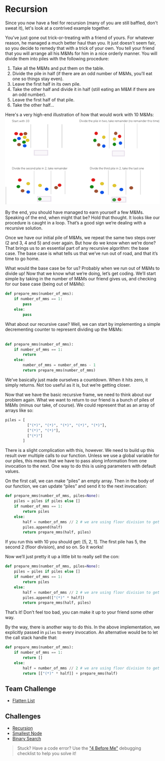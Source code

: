 # Recursion

Since you now have a feel for recursion (many of you are still baffled, don't sweat it), let's look at a contrived example together.

You’ve just gone out trick-or-treating with a friend of yours. For whatever reason, he managed a much better haul than you. It just doesn’t seem fair, so you decide to remedy that with a trick of your own. You tell your friend that you will arrange all his M&Ms for him in a nice orderly manner. You will divide them into piles with the following procedure:

1. Take all the M&Ms and put them on the table.
2. Divide the pile in half (if there are an odd number of M&Ms, you’ll eat one so things stay even).
3. Leave the first half in its own pile.
4. Take the other half and divide it in half (still eating an M&M if there are an odd number).
5. Leave the first half of that pile.
6. Take the other half…

Here's a very high-end illustration of how that would work with 10 M&Ms:
![diagram](./readme/steps.png)

By the end, you should have managed to earn yourself a few M&Ms. Speaking of the end, when might that be? Hold that thought. It looks like our procedure is caught in a loop. That’s a good sign we’re dealing with a recursive solution.

Once we have our initial pile of M&Ms, we repeat the same two steps over (2 and 3, 4 and 5) and over again. But how do we know when we’re done?  That brings us to an essential part of any recursive algorithm: the base case. The base case is what tells us that we’ve run out of road, and that it’s time to go home.

What would the base case be for us? Probably when we run out of M&Ms to divide up!  Now that we know what we’re doing, let’s get coding.  We’ll start simple by taking in the number of M&Ms our friend gives us, and checking for our base case (being out of M&Ms):

```python
def prepare_mms(number_of_mms):
    if number_of_mms == 1:
        pass
    else:
        pass
```

What about our recursive case? Well, we can start by implementing a simple decrementing counter to represent dividing up the M&Ms:

```python

def prepare_mms(number_of_mms):
    if number_of_mms == 1:
        return
    else:
        number_of_mms = number_of_mms - 1
        return prepare_mms(number_of_mms)
```
We’ve basically just made ourselves a countdown. When it hits zero, it simply returns. Not too useful as it is, but we’re getting closer.

Now that we have the basic recursive frame, we need to think about our problem again. What we want to return to our friend is a bunch of piles of M&Ms (minus our take, of course). We could represent that as an array of arrays like so:

```python
piles = [
          ["(*)", "(*)", "(*)", "(*)", "(*)"],
          ["(*)", "(*)"],
          ["(*)"]
        ]
```

There is a slight complication with this, however. We need to build up this result over multiple calls to our function. Unless we use a global variable for our piles, this means that we have to pass along information from one invocation to the next. One way to do this is using parameters with default values.

On the first call, we can make “piles” an empty array. Then in the body of our function, we can update “piles” and send it to the next invocation:

```python
def prepare_mms(number_of_mms, piles=None):
    piles = piles if piles else []
    if number_of_mms == 1:
        return piles
    else:
        half = number_of_mms // 2 # we are using floor division to get our cut
        piles.append(half)
        return prepare_mms(half, piles)
```

If you run this with 10 you should get: [5, 2, 1]. The first pile has 5, the second 2 (floor division), and so on. So it works!

Now we’ll just pretty it up a little bit to really sell the con:

```python
def prepare_mms(number_of_mms, piles=None):
    piles = piles if piles else []
    if number_of_mms == 1:
        return piles
    else:
        half = number_of_mms // 2 # we are using floor division to get our cut
        piles.append(["(*)" * half])
        return prepare_mms(half, piles)
```

That’s it! Don’t feel too bad, you can make it up to your friend some other way.

By the way, there is another way to do this.  In the above implementation, we explicitly passed in `piles` to every invocation.  An alternative would be to let the call stack handle that:

```python
def prepare_mms(number_of_mms):
    if number_of_mms == 1:
        return []
    else:
        half = number_of_mms // 2 # we are using floor division to get our cut
        return [["(*)" * half]] + prepare_mms(half)
```

## Team Challenge
- [Flatten List](https://github.com/echoplatoonew/FlattenList)

## Challenges
- [Recursion](https://github.com/echoplatoonew/recursion)
- [Smallest Node](https://github.com/echoplatoonew/smallest-node)
- [Binary Search](https://github.com/echoplatoonew/binary-search)

> Stuck? Have a code error? Use the ["4 Before Me"](https://docs.google.com/document/d/1nseOs5oabYBKNHfwJZNAR7GlU0zkZxNagsw63AD7XV0/edit) debugging checklist to help you solve it!

